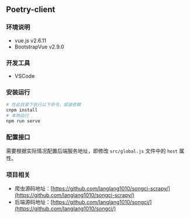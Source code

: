 ## Poetry-client

### 环境说明

* vue.js v2.6.11
* BootstrapVue  v2.9.0

### 开发工具

* VSCode

### 安装运行

```bash
# 在此目录下执行以下命令，安装依赖
cnpm install
# 本地运行
npm run serve
```

### 配置接口

需要根据实际情况配置后端服务地址，即修改 `src/global.js` 文件中的 `host` 属性。

### 项目相关
* 爬虫源码地址：[https://github.com/langlang1010/songci-scrapy/](https://github.com/langlang1010/songci-scrapy/)
* 后端源码地址：[https://github.com/langlang1010/songci/](https://github.com/langlang1010/songci/)



